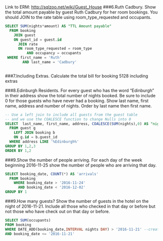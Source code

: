 Link to ERM: http://sqlzoo.net/wiki/Guest_House
###6.Ruth Cadbury. Show the total amount payable by guest Ruth Cadbury for her room bookings. You should JOIN to the rate table using room_type_requested and occupants.
```SQL
SELECT SUM(nights*amount) AS "TTL Amount payable"
  FROM booking 
    JOIN guest
    ON guest_id = guest.id
      JOIN rate  
      ON room_type_requested = room_type
          AND occupancy = occupants
 WHERE first_name = 'Ruth' 
        AND last_name = 'Cadbury'
 
 ```
###7.Including Extras. Calculate the total bill for booking 5128 including extras


###8.Edinburgh Residents. For every guest who has the word “Edinburgh” in their address show the total number of nights booked. Be sure to include 0 for those guests who have never had a booking. Show last name, first name, address and number of nights. Order by last name then first name.

```SQL
-- Use a left join to include all guests from the guest table 
-- and we use the COALESCE function to change Nulls into 0
SELECT  last_name, first_name, address, COALESCE(SUM(nights),0) AS "nights" 
  FROM guest g
    LEFT JOIN booking b
    ON g.id = b.guest_id
  WHERE address LIKE '%Edinburgh%'
GROUP BY 1,2,3
ORDER BY 1,2
```
###9.Show the number of people arriving. For each day of the week beginning 2016-11-25 show the number of people who are arriving that day.
```SQL
SELECT booking_date, COUNT(*) AS 'arrivals' 
  FROM booking
    WHERE booking_date > '2016-11-24'
      AND booking_date < '2016-12-02'
GROUP BY 1
```
###9.How many guests? Show the number of guests in the hotel on the night of 2016-11-21. Include all those who checked in that day or before but not those who have check out on that day or before.


```SQL
SELECT SUM(occupants)
FROM booking
WHERE DATE_ADD(booking_date,INTERVAL nights DAY) > '2016-11-21' --creates a field that has the check out date for each guest
AND booking_date <= '2016-11-21' 
```
